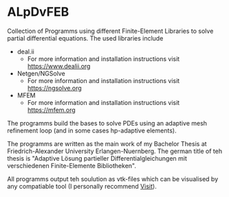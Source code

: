 # ALpDvFEB
Collection of Programms using different Finite-Element Libraries to solve partial differential equations.
The used libraries include 
- deal.ii
  - For more information and installation instructions visit <https://www.dealii.org>
- Netgen/NGSolve
  - For more information and installation instructions visit <https://ngsolve.org>
- MFEM
  - For more information and installation instructions visit <https://mfem.org>

The programms build the bases to solve PDEs using an adaptive mesh refinement loop (and in some cases hp-adaptive elements).

The programms are written as the main work of my Bachelor Thesis at Friedrich-Alexander University Erlangen-Nuernberg. The german title of teh thesis is "Adaptive Lösung partieller Differentialgleichungen mit verschiedenen Finite-Elemente Bibliotheken".

All programms output teh soulution as vtk-files which can be visualised by any compatiable tool (I personally recommend [Visit](https://visit-dav.github.io/visit-website/index.html)).

